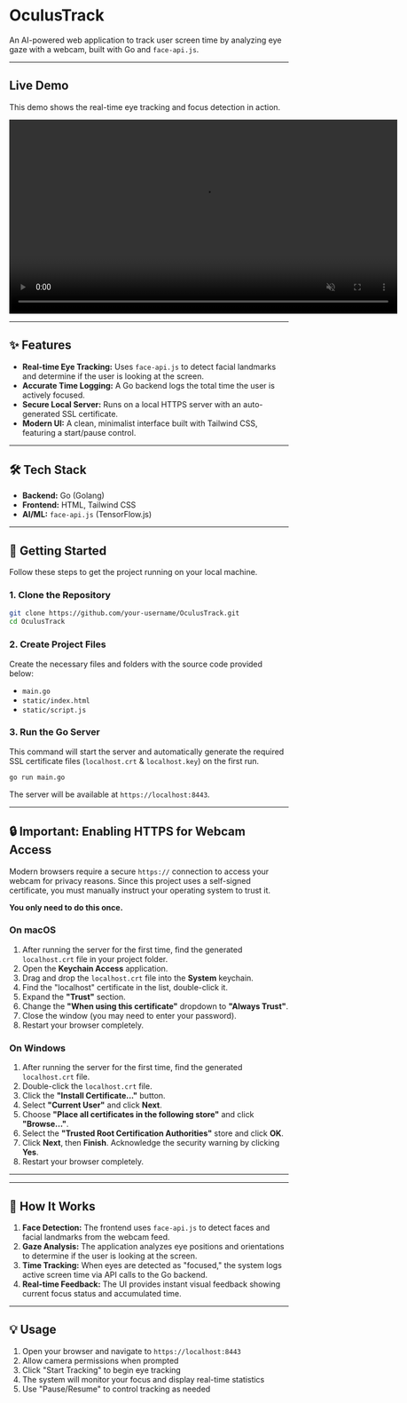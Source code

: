 # OculusTrack 
An AI-powered web application to track user screen time by analyzing eye gaze with a webcam, built with Go and `face-api.js`.

---

## Live Demo
This demo shows the real-time eye tracking and focus detection in action.

<p align="center">
  <video src="https://github.com/mohammadhasanii/OculusTrack/blob/master/demo.mp4" width="700" controls autoplay loop muted>
     Your browser does not support the video tag.
  </video>
</p>

---

## ✨ Features
* **Real-time Eye Tracking:** Uses `face-api.js` to detect facial landmarks and determine if the user is looking at the screen.
* **Accurate Time Logging:** A Go backend logs the total time the user is actively focused.
* **Secure Local Server:** Runs on a local HTTPS server with an auto-generated SSL certificate.
* **Modern UI:** A clean, minimalist interface built with Tailwind CSS, featuring a start/pause control.

---

## 🛠️ Tech Stack
* **Backend:** Go (Golang)
* **Frontend:** HTML, Tailwind CSS
* **AI/ML:** `face-api.js` (TensorFlow.js)

---

## 🚀 Getting Started
Follow these steps to get the project running on your local machine.

### 1. Clone the Repository
```bash
git clone https://github.com/your-username/OculusTrack.git
cd OculusTrack
```

### 2. Create Project Files
Create the necessary files and folders with the source code provided below:
- `main.go`
- `static/index.html`
- `static/script.js`

### 3. Run the Go Server
This command will start the server and automatically generate the required SSL certificate files (`localhost.crt` & `localhost.key`) on the first run.

```bash
go run main.go
```

The server will be available at `https://localhost:8443`.

---

## 🔒 Important: Enabling HTTPS for Webcam Access
Modern browsers require a secure `https://` connection to access your webcam for privacy reasons. Since this project uses a self-signed certificate, you must manually instruct your operating system to trust it.

**You only need to do this once.**

### On macOS
1. After running the server for the first time, find the generated `localhost.crt` file in your project folder.
2. Open the **Keychain Access** application.
3. Drag and drop the `localhost.crt` file into the **System** keychain.
4. Find the "localhost" certificate in the list, double-click it.
5. Expand the **"Trust"** section.
6. Change the **"When using this certificate"** dropdown to **"Always Trust"**.
7. Close the window (you may need to enter your password).
8. Restart your browser completely.

### On Windows
1. After running the server for the first time, find the generated `localhost.crt` file.
2. Double-click the `localhost.crt` file.
3. Click the **"Install Certificate..."** button.
4. Select **"Current User"** and click **Next**.
5. Choose **"Place all certificates in the following store"** and click **"Browse..."**.
6. Select the **"Trusted Root Certification Authorities"** store and click **OK**.
7. Click **Next**, then **Finish**. Acknowledge the security warning by clicking **Yes**.
8. Restart your browser completely.

---


---

## 🧠 How It Works
1. **Face Detection:** The frontend uses `face-api.js` to detect faces and facial landmarks from the webcam feed.
2. **Gaze Analysis:** The application analyzes eye positions and orientations to determine if the user is looking at the screen.
3. **Time Tracking:** When eyes are detected as "focused," the system logs active screen time via API calls to the Go backend.
4. **Real-time Feedback:** The UI provides instant visual feedback showing current focus status and accumulated time.

---

## 💡 Usage
1. Open your browser and navigate to `https://localhost:8443`
2. Allow camera permissions when prompted
3. Click "Start Tracking" to begin eye tracking
4. The system will monitor your focus and display real-time statistics
5. Use "Pause/Resume" to control tracking as needed

